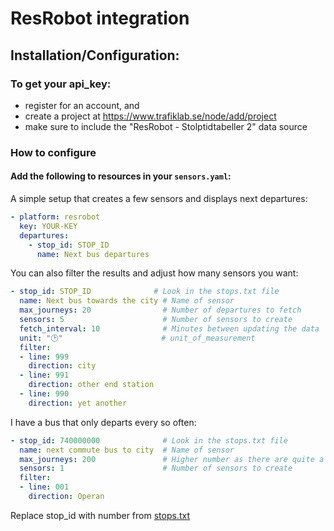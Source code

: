 # ResRobot integration
## Installation/Configuration:

### To get your api_key:
- register for an account, and
- create a project at https://www.trafiklab.se/node/add/project
- make sure to include the "ResRobot - Stolptidtabeller 2" data source

### How to configure
#### Add the following to resources in your `sensors.yaml`:

A simple setup that creates a few sensors and displays next departures:

```yaml
- platform: resrobot
  key: YOUR-KEY
  departures:
    - stop_id: STOP_ID
      name: Next bus departures
```

You can also filter the results and adjust how many sensors you want:
```yaml
- stop_id: STOP_ID              # Look in the stops.txt file
  name: Next bus towards the city # Name of sensor
  max_journeys: 20                # Number of departures to fetch
  sensors: 5                      # Number of sensors to create
  fetch_interval: 10              # Minutes between updating the data
  unit: "🕑"                      # unit_of_measurement
  filter:
  - line: 999
    direction: city
  - line: 991
    direction: other end station
  - line: 990
    direction: yet another
```

I have a bus that only departs every so often:

```yaml
- stop_id: 740000000              # Look in the stops.txt file
  name: next commute bus to city  # Name of sensor
  max_journeys: 200               # Higher number as there are quite a few busses that departs in between this one
  sensors: 1                      # Number of sensors to create
  filter:
  - line: 001
    direction: Operan
```

Replace stop_id with number from [stops.txt](https://raw.githubusercontent.com/TekniskSupport/home-assistant-resrobot/master/stops.txt)
